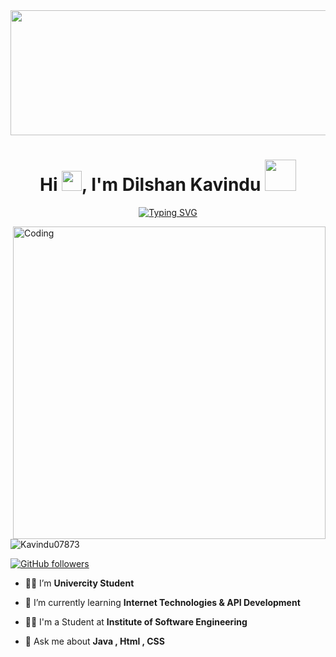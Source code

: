 
<div id="header" align="center">
  <img src="https://steamuserimages-a.akamaihd.net/ugc/987884882627897716/C93D0286765DEE129571DE5CFAE5EC69E3F9294F/" width="1000" height="200"/>
</div>

<h1 align="center">
Hi <img src="https://media.giphy.com/media/hvRJCLFzcasrR4ia7z/giphy.gif" width="32">, I'm Dilshan Kavindu <img src="https://media.giphy.com/media/12oufCB0MyZ1Go/giphy.gif" width="50">
</h1>

<!-- <h1 align="center">Hi 👋, I'm Dilshan Kavindu</h1> -->
<!-- <h3 align="center">I'm Full Stack developer from Sri Lanka</h3> -->

<div align="center"> 
  
[![Typing SVG](https://readme-typing-svg.herokuapp.com?font=poppins&size=27&duration=4000&color=002395&background=EB00FF00&center=true&vCenter=true&width=600&lines=I'M++FULL++STACK++DEVELOPER++FROM++SRI++LANKA;SOFTWARE+DESIGNER;WEB-DEVELOPER;UI%2FUX++DESIGNER;BACK-END+DEVELOPER;FRONT-END+DEVELOPER)](https://git.io/typing-svg)
</div>

<img align="right" alt="Coding" width="500" src="https://i0.wp.com/webbuildinfotech.com/wp-content/uploads/2022/07/Professional_full_stack_web_development_service_in_Bangladesh-_Full_stack_web_developer.gif?fit=640%2C640&ssl=1">

<p align="left"> <img src="https://komarev.com/ghpvc/?username=Kavindu07873&label=Profile%20views&color=0e75b6&style=flat" alt="Kavindu07873" /> </p>

[![GitHub followers](https://img.shields.io/github/followers/Kavindu07873.svg?style=social&label=Follow)](https://github.com/Kavindu07873?tab=followers)

- 👨‍🎓 I’m  **Univercity Student**

- 🌱 I’m currently learning **Internet Technologies & API Development**

- 👨‍💻 I'm a Student at **Institute of Software Engineering**

- 💬 Ask me about **Java , Html , CSS**
<br>
